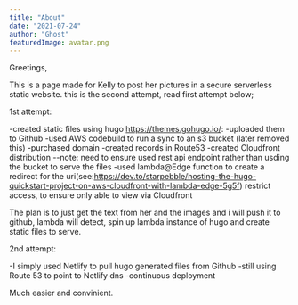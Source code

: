 ```yaml
---
title: "About" 
date: "2021-07-24" 
author: "Ghost" 
featuredImage: avatar.png
---
```


Greetings,   

This is a page made for Kelly to post her pictures in a secure serverless static website. 
this is the second attempt, read first attempt below;


1st attempt:

-created static files using hugo https://themes.gohugo.io/:
-uploaded them to Github
-used AWS codebuild to run a sync to an s3 bucket (later removed this)
-purchased domain
-created records in Route53
-created Cloudfront distribution
--note: need to ensure used rest api endpoint rather than usding the bucket to serve the files
-used lambda@Edge function to create a redirect for the uri(see:https://dev.to/starpebble/hosting-the-hugo-quickstart-project-on-aws-cloudfront-with-lambda-edge-5g5f)
restrict access, to ensure only able to view via Cloudfront

The plan is to just get the text from her and the images and i will push it to github, lambda will detect, spin up lambda instance of hugo and create static files to serve.


2nd attempt:

-I simply used Netlify to pull hugo generated files from Github
-still using Route 53 to point to Netlify dns
-continuous deployment

Much easier and convinient.
